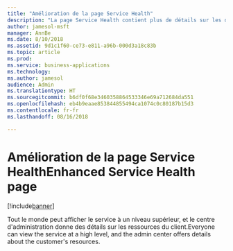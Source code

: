 ```yaml
---
title: "Amélioration de la page Service Health"
description: "La page Service Health contient plus de détails sur les différents aspects du service et va être localisée"
author: jamesol-msft
manager: AnnBe
ms.date: 8/10/2018
ms.assetid: 9d1c1f60-ce73-e811-a96b-000d3a18c83b
ms.topic: article
ms.prod: 
ms.service: business-applications
ms.technology: 
ms.author: jamesol
audience: Admin
ms.translationtype: HT
ms.sourcegitcommit: b6df0f68e3460358864533346e69a712684da551
ms.openlocfilehash: eb4b9eaae853844855494ca1074c0c80187b15d3
ms.contentlocale: fr-fr
ms.lasthandoff: 08/16/2018

---
```

# <a name="enhanced-service-health-page"></a><span data-ttu-id="a9522-103">Amélioration de la page Service Health</span><span class="sxs-lookup"><span data-stu-id="a9522-103">Enhanced Service Health page</span></span>


[!include[banner](../../includes/banner.md)]

<span data-ttu-id="a9522-104">Tout le monde peut afficher le service à un niveau supérieur, et le centre d'administration donne des détails sur les ressources du client.</span><span class="sxs-lookup"><span data-stu-id="a9522-104">Everyone can view the service at a high level, and the admin center offers details about the customer's resources.</span></span>


